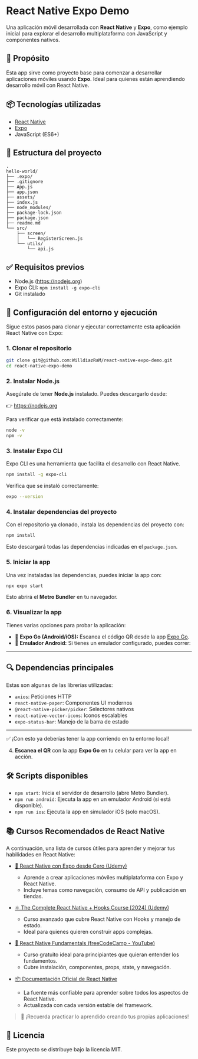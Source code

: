 # React Native Expo Demo

Una aplicación móvil desarrollada con **React Native** y **Expo**, como ejemplo inicial para explorar el desarrollo multiplataforma con JavaScript y componentes nativos.

## 🚀 Propósito

Esta app sirve como proyecto base para comenzar a desarrollar aplicaciones móviles usando **Expo**. Ideal para quienes están aprendiendo desarrollo móvil con React Native.

## 📦 Tecnologías utilizadas

- [React Native](https://reactnative.dev/)
- [Expo](https://expo.dev/)
- JavaScript (ES6+)

## 📁 Estructura del proyecto

```
.
hello-world/
├── .expo/
├── .gitignore
├── App.js
├── app.json
├── assets/
├── index.js
├── node_modules/
├── package-lock.json
├── package.json
├── readme.md
└── src/
    ├── screen/
    │   └── RegisterScreen.js
    └── utils/
        └── api.js

```

## ✅ Requisitos previos

- Node.js (https://nodejs.org)
- Expo CLI: `npm install -g expo-cli`
- Git instalado

## 🧰 Configuración del entorno y ejecución

Sigue estos pasos para clonar y ejecutar correctamente esta aplicación React Native con Expo:

### 1. Clonar el repositorio

```bash
git clone git@github.com:WilldiazRaM/react-native-expo-demo.git
cd react-native-expo-demo
```

### 2. Instalar Node.js

Asegúrate de tener **Node.js** instalado. Puedes descargarlo desde:

👉 https://nodejs.org

Para verificar que está instalado correctamente:

```bash
node -v
npm -v
```

### 3. Instalar Expo CLI

Expo CLI es una herramienta que facilita el desarrollo con React Native.

```bash
npm install -g expo-cli
```

Verifica que se instaló correctamente:

```bash
expo --version
```

### 4. Instalar dependencias del proyecto

Con el repositorio ya clonado, instala las dependencias del proyecto con:

```bash
npm install
```

Esto descargará todas las dependencias indicadas en el `package.json`.

### 5. Iniciar la app

Una vez instaladas las dependencias, puedes iniciar la app con:

```bash
npx expo start
```

Esto abrirá el **Metro Bundler** en tu navegador.

### 6. Visualizar la app

Tienes varias opciones para probar la aplicación:

- 📱 **Expo Go (Android/iOS):** Escanea el código QR desde la app [Expo Go](https://expo.dev/client).
- 🤖 **Emulador Android:** Si tienes un emulador configurado, puedes correr:


---

## 🔍 Dependencias principales

Estas son algunas de las librerías utilizadas:

- `axios`: Peticiones HTTP
- `react-native-paper`: Componentes UI modernos
- `@react-native-picker/picker`: Selectores nativos
- `react-native-vector-icons`: Iconos escalables
- `expo-status-bar`: Manejo de la barra de estado

---

✅ ¡Con esto ya deberías tener la app corriendo en tu entorno local!

4. **Escanea el QR** con la app **Expo Go** en tu celular para ver la app en acción.

## 🛠️ Scripts disponibles

- `npm start`: Inicia el servidor de desarrollo (abre Metro Bundler).
- `npm run android`: Ejecuta la app en un emulador Android (si está disponible).
- `npm run ios`: Ejecuta la app en simulador iOS (solo macOS).

## 📚 Cursos Recomendados de React Native

A continuación, una lista de cursos útiles para aprender y mejorar tus habilidades en React Native:

- [📱 React Native con Expo desde Cero (Udemy)](https://www.udemy.com/course/react-native-expo-desde-cero/)
  - Aprende a crear aplicaciones móviles multiplataforma con Expo y React Native.
  - Incluye temas como navegación, consumo de API y publicación en tiendas.

- [⚛️ The Complete React Native + Hooks Course [2024] (Udemy)](https://www.udemy.com/course/the-complete-react-native-and-redux-course/)
  - Curso avanzado que cubre React Native con Hooks y manejo de estado.
  - Ideal para quienes quieren construir apps complejas.

- [🚀 React Native Fundamentals (freeCodeCamp - YouTube)](https://www.youtube.com/watch?v=0-S5a0eXPoc)
  - Curso gratuito ideal para principiantes que quieran entender los fundamentos.
  - Cubre instalación, componentes, props, state, y navegación.

- [📦 Documentación Oficial de React Native](https://reactnative.dev/docs/getting-started)
  - La fuente más confiable para aprender sobre todos los aspectos de React Native.
  - Actualizada con cada versión estable del framework.

> 🔗 ¡Recuerda practicar lo aprendido creando tus propias aplicaciones!


## 📄 Licencia

Este proyecto se distribuye bajo la licencia MIT.
